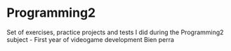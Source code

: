 # Programming2
Set of exercises, practice projects and tests I did during the Programming2 subject - First year of videogame development 
Bien perra
